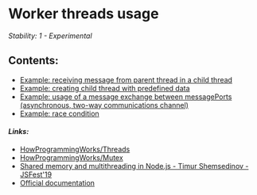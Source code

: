# Worker threads usage

*Stability: 1 - Experimental*

## Contents:
  - [Example: receiving message from parent thread in a child thread](workerThreads1.js)
  - [Example: creating child thread with predefined data](workerThreads2.js)
  - [Example: usage of a message exchange between messagePorts (asynchronous, two-way communications channel)](workerThreads3.js)
  - [Example: race condition](raceCondition.js)


#### *Links:*
  - [HowProgrammingWorks/Threads](1)
  - [HowProgrammingWorks/Mutex](2)
  - [Shared memory and multithreading in Node.js - Timur Shemsedinov - JSFest'19](3)
  - [Official documentation](4)



[1]:https://github.com/HowProgrammingWorks/Threads
[2]:https://github.com/HowProgrammingWorks/Mutex
[3]:https://www.slideshare.net/tshemsedinov/shared-memory-and-multithreading-in-nodejs-timur-shemsedinov-jsfest19
[4]:https://nodejs.org/api/worker_threads.html
